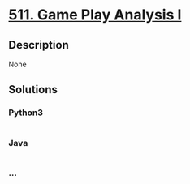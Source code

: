# [511. Game Play Analysis I](https://leetcode.com/problems/game-play-analysis-i)

## Description
None


## Solutions


### Python3

```python

```

### Java

```java

```

### ...
```

```
